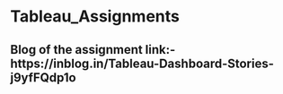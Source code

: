 # Tableau_Assignments
<h2>Blog of the assignment link:- https://inblog.in/Tableau-Dashboard-Stories-j9yfFQdp1o</h2>
